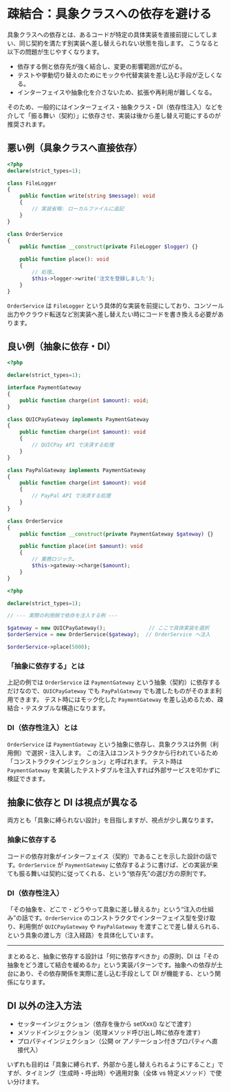 # 疎結合：具象クラスへの依存を避ける

具象クラスへの依存とは、あるコードが特定の具体実装を直接前提にしてしまい、同じ契約を満たす別実装へ差し替えられない状態を指します。
こうなると以下の問題が生じやすくなります。

- 依存する側と依存先が強く結合し、変更の影響範囲が広がる。
- テストや挙動切り替えのためにモックや代替実装を差し込む手段が乏しくなる。
- インターフェイスや抽象化を介さないため、拡張や再利用が難しくなる。

そのため、一般的にはインターフェイス・抽象クラス・DI（依存性注入）などを介して「振る舞い（契約）」に依存させ、実装は後から差し替え可能にするのが推奨されます。

## 悪い例（具象クラスへ直接依存）

```php
<?php
declare(strict_types=1);

class FileLogger
{
    public function write(string $message): void
    {
        // 実装省略: ローカルファイルに追記
    }
}

class OrderService
{
    public function __construct(private FileLogger $logger) {}

    public function place(): void
    {
        // 処理…
        $this->logger->write('注文を登録しました');
    }
}
```

`OrderService` は `FileLogger` という具体的な実装を前提にしており、コンソール出力やクラウド転送など別実装へ差し替えたい時にコードを書き換える必要があります。

## 良い例（抽象に依存・DI）

```php
<?php

declare(strict_types=1);

interface PaymentGateway
{
    public function charge(int $amount): void;
}

class QUICPayGateway implements PaymentGateway
{
    public function charge(int $amount): void
    {
        // QUICPay API で決済する処理
    }
}

class PayPalGateway implements PaymentGateway
{
    public function charge(int $amount): void
    {
        // PayPal API で決済する処理
    }
}

class OrderService
{
    public function __construct(private PaymentGateway $gateway) {}

    public function place(int $amount): void
    {
        // 業務ロジック…
        $this->gateway->charge($amount);
    }
}
```

```php
<?php

declare(strict_types=1);

// --- 実際の利用側で依存を注入する例 ---

$gateway = new QUICPayGateway();              // ここで具体実装を選択
$orderService = new OrderService($gateway);  // OrderService へ注入

$orderService->place(5000);
```

### 「抽象に依存する」とは

上記の例では `OrderService` は `PaymentGateway` という抽象（契約）に依存するだけなので、`QUICPayGateway` でも `PayPalGateway` でも渡したものがそのまま利用できます。
テスト時にはモック化した `PaymentGateway` を差し込めるため、疎結合・テスタブルな構造になります。

### DI（依存性注入）とは

`OrderService` は `PaymentGateway` という抽象に依存し、具象クラスは外側（利用側）で選択・注入します。
この注入はコンストラクタから行われているため「コンストラクタインジェクション」と呼ばれます。
テスト時は `PaymentGateway` を実装したテストダブルを注入すれば外部サービスを叩かずに検証できます。

## 抽象に依存と DI は視点が異なる

両方とも「具象に縛られない設計」を目指しますが、視点が少し異なります。

### 抽象に依存する

コードの依存対象がインターフェイス（契約）であることを示した設計の話です。`OrderService` が `PaymentGateway` に依存するように書けば、どの実装が来ても振る舞いは契約に従ってくれる、という“依存先”の選び方の原則です。

### DI（依存性注入）

「その抽象を、どこで・どうやって具象に差し替えるか」という“注入の仕組み”の話です。`OrderService` のコンストラクタでインターフェイス型を受け取り、利用側が `QUICPayGateway` や `PayPalGateway` を渡すことで差し替えられる、という具象の渡し方（注入経路）を具体化しています。

---

まとめると、抽象に依存する設計は「何に依存すべきか」の原則、DI は「その抽象をどう渡して結合を緩めるか」という実装パターンです。抽象への依存が土台にあり、その依存関係を実際に差し込む手段として DI が機能する、という関係になります。

## DI 以外の注入方法

- セッターインジェクション（依存を後から setXxx() などで渡す）
- メソッドインジェクション（処理メソッド呼び出し時に依存を渡す）
- プロパティインジェクション（公開 or アノテーション付きプロパティへ直接代入）

いずれも目的は「具象に縛られず、外部から差し替えられるようにすること」ですが、タイミング（生成時・呼出時）や適用対象（全体 vs 特定メソッド）で使い分けます。
